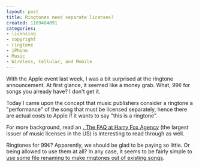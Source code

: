 ```yaml
--- 
layout: post
title: Ringtones need separate licenses?
created: 1189404091
categories: 
- licensing
- copyright
- ringtone
- iPhone
- Music
- Wireless, Cellular, and Mobile
---
```

<p>With the Apple event last week, I was a bit surprised at the ringtone announcement. At first glance, it seemed like a money grab. What, 99¢ for songs you already have? I don't get it.</p>

<p>Today I came upon the concept that music publishers consider a ringtone a "performance" of the song that must be licensed separately, hence there are actual costs to Apple if it wants to say "this is a ringtone".</p>

<p>For more background, read an <A href="http://arstechnica.com/news.ars/post/20061024-8063.html>"Ars Technica article from last year</a>. The <a href="http://www.harryfox.com/public/infoFAQRingtones.jsp">FAQ at Harry Fox Agency</a> (the largest issuer of music licenses in the US) is interesting to read through as well.</p>

<p>Ringtones for 99¢? Apparently, we should be glad to be paying so little. Or being allowed to use them at all? In any case, it seems to be fairly simple to <a href="http://joemaller.com/2007/09/08/make-custom-iphone-ringtones-work-with-itunes-741/">use some file renaming to make ringtones out of existing songs</a>.</p>
